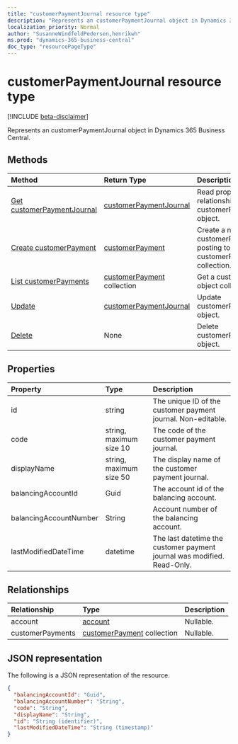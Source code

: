 ```yaml
---
title: "customerPaymentJournal resource type"
description: "Represents an customerPaymentJournal object in Dynamics 365 Business Central."
localization_priority: Normal
author: "SusanneWindfeldPedersen,henrikwh"
ms.prod: "dynamics-365-business-central"
doc_type: "resourcePageType"
---
```


# customerPaymentJournal resource type

[!INCLUDE [beta-disclaimer](../../includes/beta-disclaimer.md)]

Represents an customerPaymentJournal object in Dynamics 365 Business Central.

## Methods

| Method       | Return Type | Description |
|:-------------|:------------|:------------|
| [Get customerPaymentJournal](../api/dynamics-customerpaymentjournal-get.md) | [customerPaymentJournal](dynamics-customerpaymentjournal.md) | Read properties and relationships of customerPaymentJournal object. |
| [Create customerPayment](../api/dynamics-customerpaymentjournal-post-customerpayments.md) | [customerPayment](dynamics-customerpayment.md) | Create a new customerPayment by posting to the customerPayments collection. |
| [List customerPayments](../api/dynamics-customerpaymentjournal-list-customerpayments.md) | [customerPayment](dynamics-customerpayment.md) collection | Get a customerPayment object collection. |
| [Update](../api/dynamics-customerpaymentjournal-update.md) | [customerPaymentJournal](dynamics-customerpaymentjournal.md) | Update customerPaymentJournal object. |
| [Delete](../api/dynamics-customerpaymentjournal-delete.md) | None | Delete customerPaymentJournal object. |

## Properties

| Property     | Type        | Description |
|:-------------|:------------|:------------|
|id                  |string                   |The unique ID of the customer payment journal. Non-editable.           |
|code                |string, maximum size 10| The code of the customer payment journal.                             |
|displayName         |string, maximum size 50| The display name of the customer payment journal.                     |
|balancingAccountId|Guid|The account id of the balancing account.|
|balancingAccountNumber|String|Account number of the balancing account.|
|lastModifiedDateTime|datetime               |The last datetime the customer payment journal was modified. Read-Only.|


## Relationships

| Relationship | Type        | Description |
|:-------------|:------------|:------------|
|account|[account](dynamics-account.md)| Nullable.|
|customerPayments|[customerPayment](dynamics-customerpayment.md) collection| Nullable.|

## JSON representation

The following is a JSON representation of the resource.

<!-- {
  "blockType": "resource",
  "optionalProperties": [

  ],
  "@odata.type": "microsoft.graph.customerPaymentJournal",
  "baseType": "",
  "keyProperty": "id"
}-->

```json
{
  "balancingAccountId": "Guid",
  "balancingAccountNumber": "String",
  "code": "String",
  "displayName": "String",
  "id": "String (identifier)",
  "lastModifiedDateTime": "String (timestamp)"
}
```

<!-- uuid: 16cd6b66-4b1a-43a1-adaf-3a886856ed98
2019-02-04 14:57:30 UTC -->
<!-- {
  "type": "#page.annotation",
  "description": "customerPaymentJournal resource",
  "keywords": "",
  "section": "documentation",
  "tocPath": ""
}-->